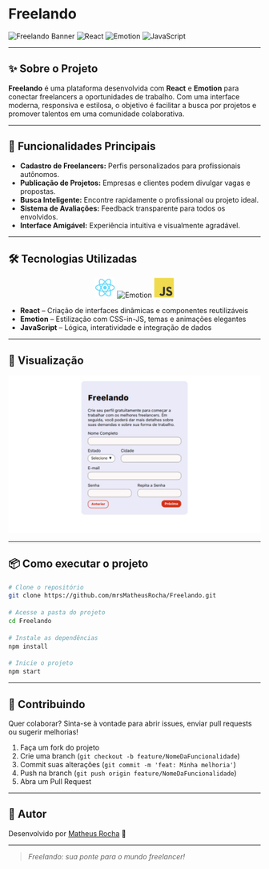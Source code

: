 # Freelando

![Freelando Banner](https://img.shields.io/badge/Freelando-Freelancer%20Hub-blueviolet?style=for-the-badge)
![React](https://img.shields.io/badge/React-UI%20Library-61dafb?logo=react&logoColor=white&style=flat-square)
![Emotion](https://img.shields.io/badge/Emotion-CSS%20in%20JS-ff69b4?logo=emotion&logoColor=white&style=flat-square)
![JavaScript](https://img.shields.io/badge/JavaScript-84.9%25-yellow?style=flat-square)

---

## ✨ Sobre o Projeto

**Freelando** é uma plataforma desenvolvida com **React** e **Emotion** para conectar freelancers a oportunidades de trabalho. Com uma interface moderna, responsiva e estilosa, o objetivo é facilitar a busca por projetos e promover talentos em uma comunidade colaborativa.

---

## 🚀 Funcionalidades Principais

- **Cadastro de Freelancers:** Perfis personalizados para profissionais autônomos.
- **Publicação de Projetos:** Empresas e clientes podem divulgar vagas e propostas.
- **Busca Inteligente:** Encontre rapidamente o profissional ou projeto ideal.
- **Sistema de Avaliações:** Feedback transparente para todos os envolvidos.
- **Interface Amigável:** Experiência intuitiva e visualmente agradável.

---

## 🛠️ Tecnologias Utilizadas

<div align="center">
  <img src="https://raw.githubusercontent.com/devicons/devicon/master/icons/react/react-original.svg" alt="React" width="40"/>
  <img src="https://avatars.githubusercontent.com/u/54212428?s=200&v=4" alt="Emotion" width="40"/>
  <img src="https://raw.githubusercontent.com/devicons/devicon/master/icons/javascript/javascript-original.svg" alt="JavaScript" width="40"/>
</div>

- **React** – Criação de interfaces dinâmicas e componentes reutilizáveis
- **Emotion** – Estilização com CSS-in-JS, temas e animações elegantes
- **JavaScript** – Lógica, interatividade e integração de dados

---

## 🎨 Visualização

![Screenshot do Freelando](https://github.com/mrsMatheusRocha/Freelando/blob/master/public/freelando.png?raw=true)

---

## 📦 Como executar o projeto

```bash
# Clone o repositório
git clone https://github.com/mrsMatheusRocha/Freelando.git

# Acesse a pasta do projeto
cd Freelando

# Instale as dependências
npm install

# Inicie o projeto
npm start
```

---

## 🤝 Contribuindo

Quer colaborar? Sinta-se à vontade para abrir issues, enviar pull requests ou sugerir melhorias!

1. Faça um fork do projeto
2. Crie uma branch (`git checkout -b feature/NomeDaFuncionalidade`)
3. Commit suas alterações (`git commit -m 'feat: Minha melhoria'`)
4. Push na branch (`git push origin feature/NomeDaFuncionalidade`)
5. Abra um Pull Request

---

## 👤 Autor

Desenvolvido por [Matheus Rocha](https://github.com/mrsMatheusRocha) 🚀

---

> _Freelando: sua ponte para o mundo freelancer!_
